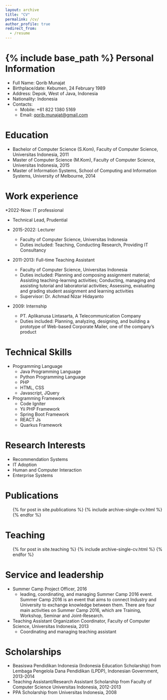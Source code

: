 ```yaml
---
layout: archive
title: "CV"
permalink: /cv/
author_profile: true
redirect_from:
  - /resume
---
```


{% include base_path %}
Personal Information
======
* Full Name: Qorib Munajat
* Birthplace/date: Kebumen, 24 February 1989
* Address: Depok, West of Java, Indonesia
* Nationality: Indonesia
* Contacts:
  * Mobile: +61 822 1380 5169
  * Email: qorib.munajat@gmail.com

Education
======
* Bachelor of Computer Science (S.Kom), Faculty of Computer Science, Universitas Indonesia, 2011
* Master of Computer Science (M.Kom), Faculty of Computer Science, Universitas Indonesia, 2015
* Master of Information Systems, School of Computing and Information Systems, University of Melbourne, 2014

Work experience
======
*2022-Now: IT professional
  * Technical Lead, Prudential
    
* 2015-2022: Lecturer
  * Faculty of Computer Science, Universitas Indonesia
  * Duties included: Teaching, Conducting Research, Providing IT Consultancy

* 2011-2013: Full-time Teaching Assistant
  * Faculty of Computer Science, Universitas Indonesia
  * Duties included: Planning and composing assignment material; Assisting teaching-learning activities; Conducting, managing and assisting tutorial and laboratorial activities; Assessing, evaluating and grading student assignment and learning activities
  * Supervisor: Dr. Achmad Nizar Hidayanto
  
* 2009: Internship
  * PT. Aplikanusa Lintasarta, A Telecommunication Company
  * Duties included: Planning, analyzing, designing, and building a prototype of Web-based Corporate Mailer, one of the company’s product

Technical Skills
======
* Programming Language
  * Java Programming Language
  * Python Programming Language
  * PHP
  * HTML, CSS
  * Javascript, JQuery
* Programming Framework
  * Code Igniter
  * Yii PHP Framework
  * Spring Boot Framework
  * REACT Js
  * Quarkus Framework

Research Interests
======
* Recommendation Systems
* IT Adoption
* Human and Computer Interaction
* Enterprise Systems

Publications
======
  <ul>{% for post in site.publications %}
    {% include archive-single-cv.html %}
  {% endfor %}</ul>
  
Teaching
======
  <ul>{% for post in site.teaching %}
    {% include archive-single-cv.html %}
  {% endfor %}</ul>
  
Service and leadership
======
* Summer Camp Project Officer, 2016
  * leading, coordinating, and managing Summer Camp 2016 event. Summer Camp 2016 is an event that aims to connect Industry and University to exchange knowledge between them. There are four main activities on Summer Camp 2016, which are Training, Workshop, Seminar and Joint-Research.
* Teaching Assistant Organization Coordinator, Faculty of Computer Science, Universitas Indonesia, 2013
  * Coordinating and managing teaching assistant 
 
Scholarships
======
* Beasiswa Pendidikan Indonesia (Indonesia Education Scholarship) from Lembaga Pengelola Dana Pendidikan (LPDP), Indonesian Government, 2013-2014
* Teaching Assistant/Research Assistant Scholarship from Faculty of Computer Science Universitas Indonesia, 2012-2013
* PPA Scholarship from Universitas Indonesia, 2008

